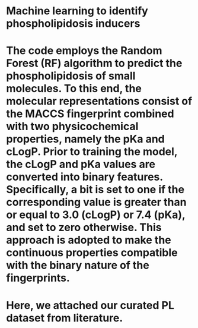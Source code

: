 # Machine learning to identify phospholipidosis inducers


# The code employs the Random Forest (RF) algorithm to predict the phospholipidosis of small molecules. To this end, the molecular representations consist of the MACCS fingerprint combined with two physicochemical properties, namely the pKa and cLogP. Prior to training the model, the cLogP and pKa values are converted into binary features. Specifically, a bit is set to one if the corresponding value is greater than or equal to 3.0 (cLogP) or 7.4 (pKa), and set to zero otherwise. This approach is adopted to make the continuous properties compatible with the binary nature of the fingerprints.


# Here, we attached our curated PL dataset from literature.
